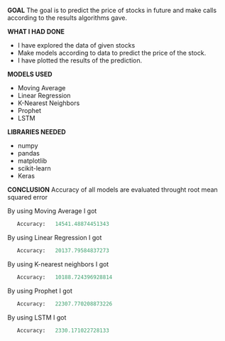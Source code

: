 **GOAL**
The goal is to predict the price of stocks in future and make calls according to the results algorithms gave.


**WHAT I HAD DONE**
- I have explored the data of given stocks
- Make models according to data to predict the price of the stock.
- I have plotted the results of the prediction.

**MODELS USED**
-  Moving Average
-  Linear Regression
-  K-Nearest Neighbors
-  Prophet
-  LSTM

**LIBRARIES NEEDED**
- numpy
- pandas
- matplotlib
- scikit-learn
- Keras

**CONCLUSION**
Accuracy of all models are evaluated throught root mean squared error

By using Moving Average I got 
 ```python
    Accuracy:   14541.48874451343
 ``` 

By using Linear Regression I got 
 ```python
    Accuracy:   20137.79584837273
 ``` 

 By using K-nearest neighbors I got 
 ```python
    Accuracy:   10188.724396928814
 ``` 
By using Prophet I got 
 ```python
    Accuracy:   22307.770208873226
 ``` 
By using LSTM I got 
 ```python
    Accuracy:   2330.171022728133
 ``` 

